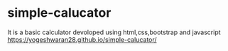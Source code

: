 # simple-calucator
It is a basic calculator devoloped using html,css,bootstrap and javascript
https://yogeshwaran28.github.io/simple-calucator/
